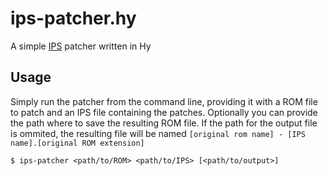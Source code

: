 # ips-patcher.hy
A simple [IPS](https://zerosoft.zophar.net/ips.php) patcher written in Hy

## Usage
Simply run the patcher from the command line, providing it with a ROM file to
patch and an IPS file containing the patches. Optionally you can provide the
path where to save the resulting ROM file. If the path for the output file is
ommited, the resulting file will be named `[original rom name] - [IPS
name].[original ROM extension]`

```
$ ips-patcher <path/to/ROM> <path/to/IPS> [<path/to/output>]
```

